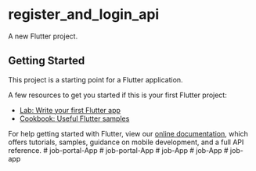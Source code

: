 # register_and_login_api

A new Flutter project.

## Getting Started

This project is a starting point for a Flutter application.

A few resources to get you started if this is your first Flutter project:

- [Lab: Write your first Flutter app](https://flutter.dev/docs/get-started/codelab)
- [Cookbook: Useful Flutter samples](https://flutter.dev/docs/cookbook)

For help getting started with Flutter, view our
[online documentation](https://flutter.dev/docs), which offers tutorials,
samples, guidance on mobile development, and a full API reference.
#   j o b - p o r t a l - A p p  
 #   j o b - p o r t a l - A p p  
 #   j o b - A p p  
 #   j o b - A p p  
 #   j o b - a p p  
 